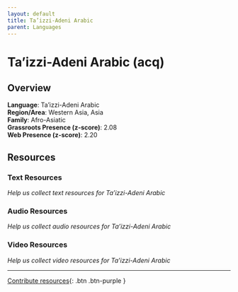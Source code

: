 ```yaml
---
layout: default
title: Ta’izzi-Adeni Arabic
parent: Languages
---
```


# Ta’izzi-Adeni Arabic (acq)

## Overview

**Language**: Ta’izzi-Adeni Arabic  
**Region/Area**: Western Asia, Asia  
**Family**: Afro-Asiatic  
**Grassroots Presence (z-score)**: 2.08  
**Web Presence (z-score)**: 2.20  

## Resources

### Text Resources
*Help us collect text resources for Ta’izzi-Adeni Arabic*

### Audio Resources
*Help us collect audio resources for Ta’izzi-Adeni Arabic*

### Video Resources
*Help us collect video resources for Ta’izzi-Adeni Arabic*

---

[Contribute resources](https://forms.office.com/e/1SfLJx3u1r){: .btn .btn-purple }
